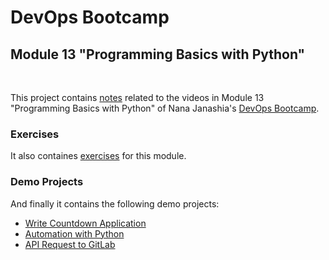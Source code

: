 # DevOps Bootcamp
## Module 13 "Programming Basics with Python"
<br />

This project contains [notes](./Notes.md) related to the videos in Module 13 "Programming Basics with Python" of Nana Janashia's [DevOps Bootcamp](https://www.techworld-with-nana.com/devops-bootcamp).

### Exercises
It also containes [exercises](./exercises/Exercises.md) for this module.

### Demo Projects
And finally it contains the following demo projects:
- [Write Countdown Application](./demo-projects/1-countdown-application/)
- [Automation with Python](./demo-projects/2-automation-with-python/)
- [API Request to GitLab](./demo-projects/3-gitlab-api-request/)